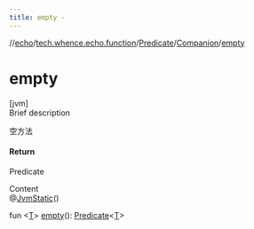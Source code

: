 ```yaml
---
title: empty -
---
```

//[echo](../../../index.md)/[tech.whence.echo.function](../../index.md)/[Predicate](../index.md)/[Companion](index.md)/[empty](empty.md)



# empty  
[jvm]  
Brief description  


空方法



#### Return  


Predicate<T>

  
Content  
@[JvmStatic](https://kotlinlang.org/api/latest/jvm/stdlib/kotlin.jvm/-jvm-static/index.html)()  
  
fun <[T](empty.md)> [empty](empty.md)(): [Predicate](../index.md)<[T](empty.md)>  



